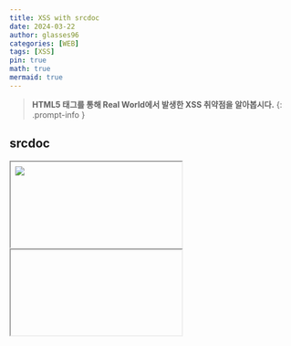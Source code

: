 ```yaml
---
title: XSS with srcdoc
date: 2024-03-22
author: glasses96
categories: [WEB]
tags: [XSS]
pin: true
math: true
mermaid: true
---
```


> **HTML5 태그를 통해 Real World에서 발생한 XSS 취약점을 알아봅시다.** 
{: .prompt-info }

<span style="color:#9999FF"></span>

## srcdoc

<iframe srcdoc="<img src=x onerror=alert(document.domain)>"></iframe>
<iframe> 태그의 <span style="color:#9999FF">srcdoc</span> 속성은 <iframe> 요소에 보일 웹 페이지의 HTML 코드를 명시합니다.

 

만약 srcdoc 속성이 명시되어 있고 해당 브라우저가 srcdoc 속성을 지원하면, <iframe> 요소의 src 속성값은 srcdoc 속성값으로 재정의될 것입니다.

하지만 srcdoc 속성이 명시되어 있지만 해당 브라우저가 srcdoc 속성을 지원하지 않으면, 브라우저는 src 속성에 명시된 파일을 <iframe> 요소에 보여줄 것입니다.

```html

<iframe srcdoc="<p>Hello World!!</p>" src="http://tcpschool.com">
    <p>Hi</p>
</iframe>

```
